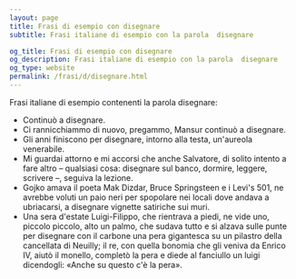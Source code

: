 ```yaml
---
layout: page
title: Frasi di esempio con disegnare 
subtitle: Frasi italiane di esempio con la parola  disegnare

og_title: Frasi di esempio con disegnare 
og_description: Frasi italiane di esempio con la parola  disegnare
og_type: website
permalink: /frasi/d/disegnare.html
---
```


Frasi italiane di esempio contenenti la parola disegnare:


- Continuò a disegnare.
- Ci rannicchiammo di nuovo, pregammo, Mansur continuò a disegnare.
- Gli anni finiscono per disegnare, intorno alla testa, un'aureola venerabile.
- Mi guardai attorno e mi accorsi che anche Salvatore, di solito intento a fare altro – qualsiasi cosa: disegnare sul banco, dormire, leggere, scrivere –, seguiva la lezione.
- Gojko amava il poeta Mak Dizdar, Bruce Springsteen e i Levi's 501, ne avrebbe voluti un paio neri per spopolare nei locali dove andava a ubriacarsi, a disegnare vignette satiriche sui muri.
- Una sera d'estate Luigi-Filippo, che rientrava a piedi, ne vide uno, piccolo piccolo, alto un palmo, che sudava tutto e si alzava sulle punte per disegnare con il carbone una pera gigantesca su un pilastro della cancellata di Neuilly; il re, con quella bonomia che gli veniva da Enrico IV, aiutò il monello, completò la pera e diede al fanciullo un luigi dicendogli: «Anche su questo c'è la pera».
